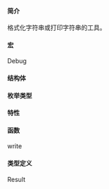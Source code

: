 #### 简介

格式化字符串或打印字符串的工具。

#### 宏

Debug

#### 结构体

#### 枚举类型

#### 特性

#### 函数

write

#### 类型定义

Result